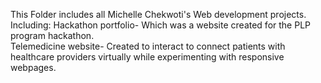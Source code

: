 This Folder includes all Michelle Chekwoti's Web development projects.
<br> Including: 
Hackathon portfolio- Which was a website created for the PLP program hackathon.<br>
Telemedicine website- Created to interact to connect patients with healthcare providers virtually while experimenting with responsive webpages.
